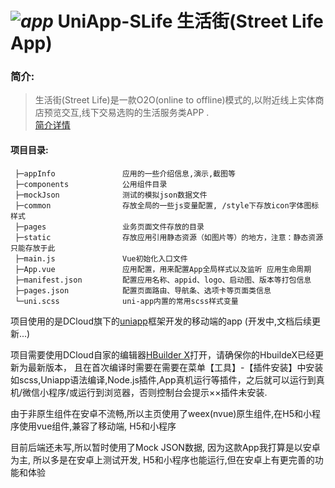 # _![app](https://github.com/pjqdyd/UniApp-SLife/blob/dev/appInfo/appIcon/icon40.png)_ UniApp-SLife  生活街(Street Life App)

### 简介: 
>生活街(Street Life)是一款O2O(online to offline)模式的,以附近线上实体商店预览交互,线下交易选购的生活服务类APP .<br>[简介详情](https://github.com/pjqdyd/UniApp-SLife/blob/master/appInfo/introduction/slife.md)

#### 项目目录:
```
 ├─appInfo               应用的一些介绍信息,演示,截图等
 ├─components            公用组件目录
 ├─mockJson              测试的模拟json数据文件
 ├─common                存放全局的一些js变量配置, /style下存放icon字体图标样式
 ├─pages                 业务页面文件存放的目录
 ├─static                存放应用引用静态资源（如图片等）的地方，注意：静态资源只能存放于此
 ├─main.js               Vue初始化入口文件
 ├─App.vue               应用配置，用来配置App全局样式以及监听 应用生命周期
 ├─manifest.json         配置应用名称、appid、logo、启动图、版本等打包信息
 ├─pages.json            配置页面路由、导航条、选项卡等页面类信息
 └─uni.scss              uni-app内置的常用scss样式变量
```

项目使用的是DCloud旗下的[uniapp](https://uniapp.dcloud.io/)框架开发的移动端的app (开发中,文档后续更新...)

项目需要使用DCloud自家的编辑器[HBuilder X](https://www.dcloud.io/hbuilderx.html)打开，请确保你的HbuildeX已经更新为最新版本， 且在首次编译时需要在需要在菜单【工具】-【插件安装】中安装如scss,Uniapp语法编译,Node.js插件,App真机运行等插件，之后就可以运行到真机/微信小程序/或运行到浏览器，否则控制台会提示××插件未安装.

由于非原生组件在安卓不流畅,所以主页使用了weex(nvue)原生组件,在H5和小程序使用vue组件,兼容了移动端, H5和小程序

目前后端还未写,所以暂时使用了Mock JSON数据, 因为这款App我打算是以安卓为主, 所以多是在安卓上测试开发, H5和小程序也能运行,但在安卓上有更完善的功能和体验
